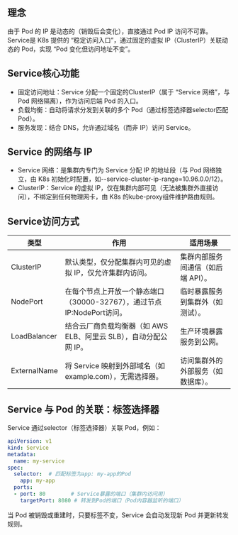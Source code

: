 ## 理念
由于 Pod 的 IP 是动态的（销毁后会变化），直接通过 Pod IP 访问不可靠。Service是 K8s 提供的 “稳定访问入口”，通过固定的虚拟 IP（ClusterIP）关联动态的 Pod，实现 “Pod 变化但访问地址不变”。
## Service核心功能
- 固定访问地址：Service 分配一个固定的ClusterIP（属于 “Service 网络”，与 Pod 网络隔离），作为访问后端 Pod 的入口。
- 负载均衡：自动将请求分发到关联的多个 Pod（通过标签选择器selector匹配 Pod）。
- 服务发现：结合 DNS，允许通过域名（而非 IP）访问 Service。

## Service 的网络与 IP
- Service 网络：是集群内专门为 Service 分配 IP 的地址段（与 Pod 网络独立，由 K8s 初始化时配置，如--service-cluster-ip-range=10.96.0.0/12）。
- ClusterIP：Service 的虚拟 IP，仅在集群内部可见（无法被集群外直接访问），不绑定到任何物理网卡，由 K8s 的kube-proxy组件维护路由规则。

## Service访问方式
类型	|作用	|适用场景
---|---|---|
ClusterIP	|默认类型，仅分配集群内可见的虚拟 IP，仅允许集群内访问。	|集群内部服务间通信（如后端 API）。
NodePort	|在每个节点上开放一个静态端口（30000-32767），通过节点IP:NodePort访问。	|临时暴露服务到集群外（如测试）。
LoadBalancer	|结合云厂商负载均衡器（如 AWS ELB、阿里云 SLB），自动分配公网 IP。	|生产环境暴露服务到公网。
ExternalName	|将 Service 映射到外部域名（如example.com），无需选择器。	|访问集群外的外部服务（如数据库）。

## Service 与 Pod 的关联：标签选择器
Service 通过selector（标签选择器）关联 Pod，例如：
```yaml
apiVersion: v1
kind: Service
metadata:
  name: my-service
spec:
  selector:  # 匹配标签为app: my-app的Pod
    app: my-app
  ports:
  - port: 80        # Service暴露的端口（集群内访问用）
    targetPort: 8080 # 转发到Pod的端口（Pod内容器监听的端口）
```
当 Pod 被销毁或重建时，只要标签不变，Service 会自动发现新 Pod 并更新转发规则。

## 